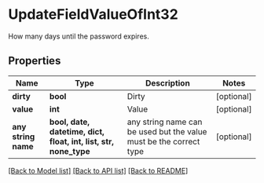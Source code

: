 # UpdateFieldValueOfInt32

How many days until the password expires.

## Properties
Name | Type | Description | Notes
------------ | ------------- | ------------- | -------------
**dirty** | **bool** | Dirty | [optional] 
**value** | **int** | Value | [optional] 
**any string name** | **bool, date, datetime, dict, float, int, list, str, none_type** | any string name can be used but the value must be the correct type | [optional]

[[Back to Model list]](../README.md#documentation-for-models) [[Back to API list]](../README.md#documentation-for-api-endpoints) [[Back to README]](../README.md)


